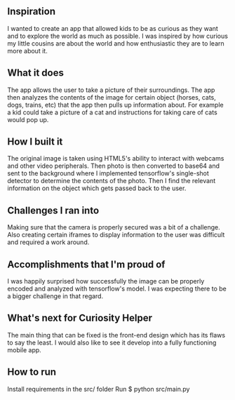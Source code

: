 ## Inspiration
I wanted to create an app that allowed kids to be as curious as they want and to explore the world as much as possible. I was inspired by how curious my little cousins are about the world and how enthusiastic they are to learn more about it.

## What it does
The app allows the user to take a picture of their surroundings. The app then analyzes the contents of the image for certain object (horses, cats, dogs, trains, etc) that the app then pulls up information about. For example a kid could take a picture of a cat and instructions for taking care of cats would pop up.

## How I built it
The original image is taken using HTML5's ability to interact with webcams and other video peripherals. Then photo is then converted to base64 and sent to the background where I implemented tensorflow's single-shot detector to determine the contents of the photo. Then I find the relevant information on the object which gets passed back to the user.

## Challenges I ran into
Making sure that the camera is properly secured was a bit of a challenge. Also creating certain iframes to display information to the user was difficult and required a work around.

## Accomplishments that I'm proud of
I was happily surprised how successfully the image can be properly encoded and analyzed with tensorflow's model. I was expecting there to be a bigger challenge in that regard.


## What's next for Curiosity Helper
The main thing that can be fixed is the front-end design which has its flaws to say the least. I would also like to see it develop into a fully functioning mobile app.

## How to run
Install requirements in the src/ folder
Run $ python src/main.py
